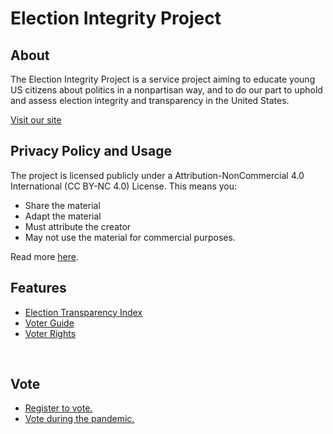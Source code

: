 # Election Integrity Project

## About
The Election Integrity Project is a service project aiming to educate young US citizens about politics in a nonpartisan way, and to do our part to uphold and assess election integrity and transparency in the United States.

[Visit our site](www.electionintegrity.us/)

## Privacy Policy and Usage
The project is licensed publicly under a Attribution-NonCommercial 4.0
International (CC BY-NC 4.0) License. This means you:
* Share the material
* Adapt the material
* Must attribute the creator
* May not use the material for commercial purposes.

Read more [here](https://creativecommons.org/licenses/by-nc/4.0/).

## Features
* [Election Transparency Index](www.electionintegrity.us/transparency)
* [Voter Guide](www.electionintegrity.us/handbook/voterguide)
* [Voter Rights](www.electionintegrity.us/handbook/rights)

<br>

## Vote
* [Register to vote.](www.electionintegrity.us/handbook/register)
* [Vote during the pandemic.](www.electionintegrity.us/handbook/covid)

